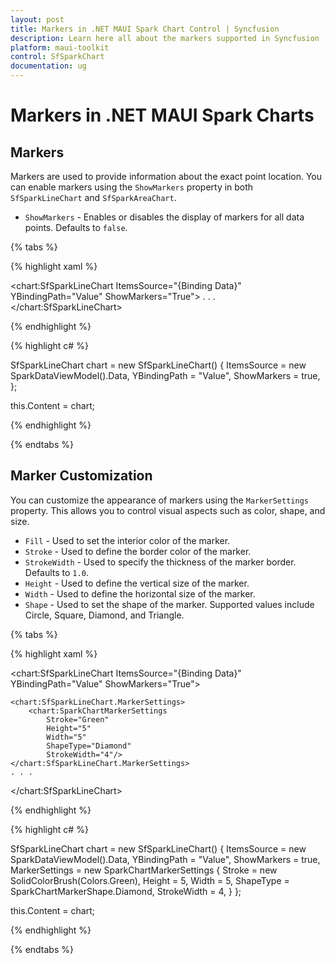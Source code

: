 ```yaml
---
layout: post
title: Markers in .NET MAUI Spark Chart Control | Syncfusion
description: Learn here all about the markers supported in Syncfusion .NET MAUI Spark Charts (SfSparkChart) control and more.
platform: maui-toolkit
control: SfSparkChart
documentation: ug
---
```


# Markers in .NET MAUI Spark Charts

## Markers

Markers are used to provide information about the exact point location. You can enable markers using the `ShowMarkers` property in both `SfSparkLineChart` and `SfSparkAreaChart`.

* `ShowMarkers` - Enables or disables the display of markers for all data points. Defaults to `false`.

{% tabs %}

{% highlight xaml %}

<chart:SfSparkLineChart ItemsSource="{Binding Data}" 
                    YBindingPath="Value"
                    ShowMarkers="True">
. . . 
</chart:SfSparkLineChart>

{% endhighlight %}

{% highlight c# %}

SfSparkLineChart chart = new SfSparkLineChart()
{
    ItemsSource = new SparkDataViewModel().Data,
    YBindingPath = "Value",
    ShowMarkers = true,
};

this.Content = chart;

{% endhighlight %}

{% endtabs %}

## Marker Customization

You can customize the appearance of markers using the `MarkerSettings` property. This allows you to control visual aspects such as color, shape, and size.

* `Fill` - Used to set the interior color of the marker.
* `Stroke` - Used to define the border color of the marker.
* `StrokeWidth` - Used to specify the thickness of the marker border. Defaults to `1.0`.
* `Height` - Used to define the vertical size of the marker.
* `Width` - Used to define the horizontal size of the marker.
* `Shape` - Used to set the shape of the marker. Supported values include Circle, Square, Diamond, and Triangle.

{% tabs %}

{% highlight xaml %}

<chart:SfSparkLineChart ItemsSource="{Binding Data}" 
                    YBindingPath="Value"
                    ShowMarkers="True">

    <chart:SfSparkLineChart.MarkerSettings>
        <chart:SparkChartMarkerSettings 
            Stroke="Green"
            Height="5"
            Width="5"
            ShapeType="Diamond"
            StrokeWidth="4"/>
    </chart:SfSparkLineChart.MarkerSettings>
    . . .
</chart:SfSparkLineChart>

{% endhighlight %}

{% highlight c# %}

SfSparkLineChart chart = new SfSparkLineChart()
{
    ItemsSource = new SparkDataViewModel().Data,
    YBindingPath = "Value",
    ShowMarkers = true,
    MarkerSettings = new SparkChartMarkerSettings
    {
        Stroke = new SolidColorBrush(Colors.Green),
        Height = 5,
        Width = 5,
        ShapeType = SparkChartMarkerShape.Diamond,
        StrokeWidth = 4,
    }
};

this.Content = chart;

{% endhighlight %}

{% endtabs %}
